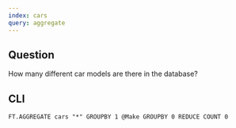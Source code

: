 ```yaml
---
index: cars
query: aggregate
---
```


## Question

How many different car models are there in the database?

## CLI

```
FT.AGGREGATE cars "*" GROUPBY 1 @Make GROUPBY 0 REDUCE COUNT 0
```